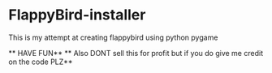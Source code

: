 # FlappyBird-installer

This is my attempt at creating flappybird using python pygame

** HAVE FUN**
** Also DONT sell this for profit but if you do give me credit on the code PLZ**
